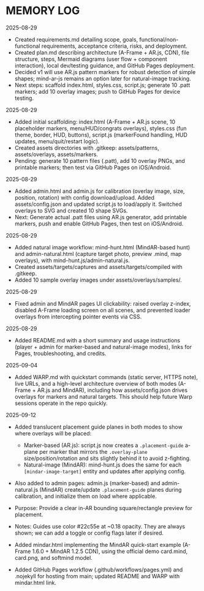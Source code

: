 # MEMORY LOG

2025-08-29
- Created requirements.md detailing scope, goals, functional/non-functional requirements, acceptance criteria, risks, and deployment.
- Created plan.md describing architecture (A-Frame + AR.js, CDN), file structure, steps, Mermaid diagrams (user flow + component interaction), local dev/testing guidance, and GitHub Pages deployment.
- Decided v1 will use AR.js pattern markers for robust detection of simple shapes; mind-ar-js remains an option later for natural-image tracking.
- Next steps: scaffold index.html, styles.css, script.js; generate 10 .patt markers; add 10 overlay images; push to GitHub Pages for device testing.

2025-08-29
- Added initial scaffolding: index.html (A-Frame + AR.js scene, 10 placeholder markers, menu/HUD/congrats overlays), styles.css (fun theme, border, HUD, buttons), script.js (markerFound handling, HUD updates, menu/quit/restart logic).
- Created assets directories with .gitkeep: assets/patterns, assets/overlays, assets/markers.
- Pending: generate 10 pattern files (.patt), add 10 overlay PNGs, and printable markers; then test via GitHub Pages on iOS/Android.

2025-08-29
- Added admin.html and admin.js for calibration (overlay image, size, position, rotation) with config download/upload. Added assets/config.json and updated script.js to load/apply it. Switched overlays to SVG and created 10 shape SVGs.
- Next: Generate actual .patt files using AR.js generator, add printable markers, push and enable GitHub Pages, then test on iOS/Android.

2025-08-29
- Added natural image workflow: mind-hunt.html (MindAR-based hunt) and admin-natural.html (capture target photo, preview .mind, map overlays), with mind-hunt.js/admin-natural.js.
- Created assets/targets/captures and assets/targets/compiled with .gitkeep.
- Added 10 sample overlay images under assets/overlays/samples/.

2025-08-29
- Fixed admin and MindAR pages UI clickability: raised overlay z-index, disabled A-Frame loading screen on all scenes, and prevented loader overlays from intercepting pointer events via CSS.

2025-08-29
- Added README.md with a short summary and usage instructions (player + admin for marker-based and natural-image modes), links for Pages, troubleshooting, and credits.

2025-09-04
- Added WARP.md with quickstart commands (static server, HTTPS note), live URLs, and a high-level architecture overview of both modes (A-Frame + AR.js and MindAR), including how assets/config.json drives overlays for markers and natural targets. This should help future Warp sessions operate in the repo quickly.

2025-09-12
- Added translucent placement guide planes in both modes to show where overlays will be placed:
  - Marker-based (AR.js): script.js now creates a `.placement-guide` a-plane per marker that mirrors the `.overlay-plane` size/position/rotation and sits slightly behind it to avoid z-fighting.
  - Natural-image (MindAR): mind-hunt.js does the same for each `[mindar-image-target]` entity and updates after applying config.
- Also added to admin pages: admin.js (marker-based) and admin-natural.js (MindAR) create/update `.placement-guide` planes during calibration, and initialize them on load where applicable.
- Purpose: Provide a clear in-AR bounding square/rectangle preview for placement.
- Notes: Guides use color #22c55e at ~0.18 opacity. They are always shown; we can add a toggle or config flags later if desired.

- Added mindar.html implementing the MindAR quick-start example (A-Frame 1.6.0 + MindAR 1.2.5 CDN), using the official demo card.mind, card.png, and softmind model.
- Added GitHub Pages workflow (.github/workflows/pages.yml) and .nojekyll for hosting from main; updated README and WARP with mindar.html link.
